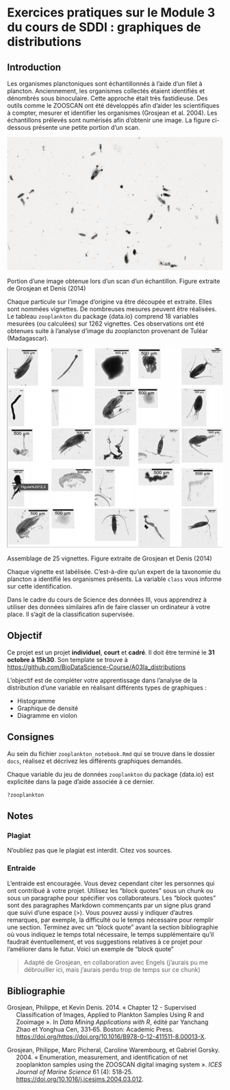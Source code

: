 Exercices pratiques sur le Module 3 du cours de SDDI : graphiques de
distributions
================

## Introduction

Les organismes planctoniques sont échantillonnés à l’aide d’un filet à
plancton. Anciennement, les organismes collectés étaient identifiés et
dénombrés sous binoculaire. Cette approche était très fastidieuse. Des
outils comme le ZOOSCAN ont été développés afin d’aider les
scientifiques à compter, mesurer et identifier les organismes (Grosjean
et al. 2004). Les échantillons prélevés sont numérisés afin d’obtenir
une image. La figure ci-dessous présente une petite portion d’un scan.

![](figures/scan.png)

Portion d’une image obtenue lors d’un scan d’un échantillon. Figure
extraite de Grosjean et Denis (2014)

Chaque particule sur l’image d’origine va être découpée et extraite.
Elles sont nommées vignettes. De nombreuses mesures peuvent être
réalisées. Le tableau `zooplankton` du package {data.io} comprend 18
variables mesurées (ou calculées) sur 1262 vignettes. Ces observations
ont été obtenues suite à l’analyse d’image du zooplancton provenant de
Tuléar (Madagascar).

![](figures/vignettes.png)

Assemblage de 25 vignettes. Figure extraite de Grosjean et Denis (2014)

Chaque vignette est labélisée. C’est-à-dire qu’un expert de la taxonomie
du plancton a identifié les organismes présents. La variable `class`
vous informe sur cette identification.

Dans le cadre du cours de Science des données III, vous apprendrez à
utiliser des données similaires afin de faire classer un ordinateur à
votre place. Il s’agit de la classification supervisée.

## Objectif

Ce projet est un projet **individuel**, **court** et **cadré**. Il doit
être terminé le **31 octobre à 15h30**. Son template se trouve à
<https://github.com/BioDataScience-Course/A03Ia_distributions>

L’objectif est de compléter votre apprentissage dans l’analyse de la
distribution d’une variable en réalisant différents types de graphiques
:

-   Histogramme
-   Graphique de densité
-   Diagramme en violon

## Consignes

Au sein du fichier `zooplankton_notebook.Rmd` qui se trouve dans le
dossier `docs`, réalisez et décrivez les différents graphiques demandés.

Chaque variable du jeu de données `zooplankton` du package {data.io} est
explicitée dans la page d’aide associée à ce dernier.

    ?zooplankton

## Notes

### Plagiat

N’oubliez pas que le plagiat est interdit. Citez vos sources.

### Entraide

L’entraide est encouragée. Vous devez cependant citer les personnes qui
ont contribué à votre projet. Utilisez les “block quotes” sous un chunk
ou sous un paragraphe pour spécifier vos collaborateurs. Les “block
quotes” sont des paragraphes Markdown commençants par un signe plus
grand que suivi d’une espace (\>). Vous pouvez aussi y indiquer d’autres
remarques, par exemple, la difficulté ou le temps nécessaire pour
remplir une section. Terminez avec un “block quote” avant la section
bibliographie où vous indiquez le temps total nécessaire, le temps
supplémentaire qu’il faudrait éventuellement, et vos suggestions
relatives à ce projet pour l’améliorer dans le futur. Voici un exemple
de “block quote”

> Adapté de Grosjean, en collaboration avec Engels (j’aurais pu me
> débrouiller ici, mais j’aurais perdu trop de temps sur ce chunk)

## Bibliographie

<div id="refs" class="references csl-bib-body hanging-indent">

<div id="ref-2014grosjean" class="csl-entry">

Grosjean, Philippe, et Kevin Denis. 2014. « Chapter 12 - Supervised
Classification of Images, Applied to Plankton Samples Using R and
Zooimage ». In *Data Mining Applications with R*, édité par Yanchang
Zhao et Yonghua Cen, 331‑65. Boston: Academic Press.
https://doi.org/<https://doi.org/10.1016/B978-0-12-411511-8.00013-X>.

</div>

<div id="ref-2004grosjean" class="csl-entry">

Grosjean, Philippe, Marc Picheral, Caroline Warembourg, et Gabriel
Gorsky. 2004. « Enumeration, measurement, and identification of net
zooplankton samples using the ZOOSCAN digital imaging system ». *ICES
Journal of Marine Science* 61 (4): 518‑25.
<https://doi.org/10.1016/j.icesjms.2004.03.012>.

</div>

</div>
